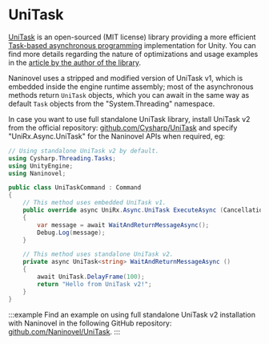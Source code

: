 ﻿# UniTask

[UniTask](https://github.com/Cysharp/UniTask) is an open-sourced (MIT license) library providing a more efficient [Task-based asynchronous programming](https://docs.microsoft.com/en-us/dotnet/standard/parallel-programming/task-based-asynchronous-programming) implementation for Unity. You can find more details regarding the nature of optimizations and usage examples in the [article by the author of the library](https://medium.com/@neuecc/a1ff0766029).

Naninovel uses a stripped and modified version of UniTask v1, which is embedded inside the engine runtime assembly; most of the asynchronous methods return `UniTask` objects, which you can await in the same way as default `Task` objects from the "System.Threading" namespace.

In case you want to use full standalone UniTask library, install UniTask v2 from the official repository: [github.com/Cysharp/UniTask](https://github.com/Cysharp/UniTask#install-via-git-url) and specify "UniRx.Async.UniTask" for the Naninovel APIs when required, eg:

```csharp
// Using standalone UniTask v2 by default.
using Cysharp.Threading.Tasks;
using UnityEngine;
using Naninovel;

public class UniTaskCommand : Command
{
    // This method uses embedded UniTask v1.
    public override async UniRx.Async.UniTask ExecuteAsync (CancellationToken cancellationToken = default)
    {
        var message = await WaitAndReturnMessageAsync();
        Debug.Log(message);
    }

    // This method uses standalone UniTask v2.
    private async UniTask<string> WaitAndReturnMessageAsync ()
    {
        await UniTask.DelayFrame(100);
        return "Hello from UniTask v2!";
    }
}
```

:::example
Find an example on using full standalone UniTask v2 installation with Naninovel in the following GitHub repository: [github.com/Naninovel/UniTask](https://github.com/Naninovel/UniTask).
:::
